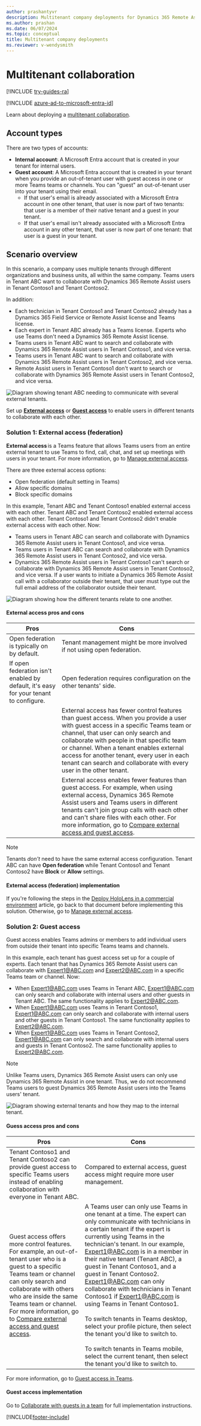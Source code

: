 ```yaml
---
author: prashantyvr
description: Multitenant company deployments for Dynamics 365 Remote Assist.
ms.author: prashan
ms.date: 06/07/2024
ms.topic: conceptual
title: Multitenant company deployments
ms.reviewer: v-wendysmith
---
```


# Multitenant collaboration

[!INCLUDE [try-guides-ra](../includes/try-guides-ra.md)]

[!INCLUDE [azure-ad-to-microsoft-entra-id](../includes/azure-ad-to-microsoft-entra-id.md)]

Learn about deploying a [multitenant collaboration](common-deployment-scenarios.md#scenario-2-multi-tenant-collaboration).

## Account types

There are two types of accounts:

- **Internal account**: A Microsoft Entra account that is created in your tenant for internal users.
- **Guest account**: A Microsoft Entra account that is created in your tenant when you provide an out-of-tenant user with guest access in one or more Teams teams or channels. You can "guest" an out-of-tenant user into your tenant using their email.
  - If that user's email is already associated with a Microsoft Entra account in one other tenant, that user is now part of two tenants: that user is a member of their native tenant and a guest in your tenant.
  - If that user's email isn't already associated with a Microsoft Entra account in any other tenant, that user is now part of one tenant: that user is a guest in your tenant.

## Scenario overview

In this scenario, a company uses multiple tenants through different organizations and business units, all within the same company. Teams users in Tenant ABC want to collaborate with Dynamics 365 Remote Assist users in Tenant Contoso1 and Tenant Contoso2.

In addition:

- Each technician in Tenant Contoso1 and Tenant Contoso2 already has a Dynamics 365 Field Service or Remote Assist license and Teams license.
- Each expert in Tenant ABC already has a Teams license. Experts who use Teams don't need a Dynamics 365 Remote Assist license. 
- Teams users in Tenant ABC want to search and collaborate with Dynamics 365 Remote Assist users in Tenant Contoso1, and vice versa.
- Teams users in Tenant ABC want to search and collaborate with Dynamics 365 Remote Assist users in Tenant Contoso2, and vice versa.
- Remote Assist users in Tenant Contoso1 don't want to search or collaborate with Dynamics 365 Remote Assist users in Tenant Contoso2, and vice versa.

![Diagram showing tenant ABC needing to communicate with several external tenants.](media/MultiTenant.png)

Set up [**External access**](#solution-1-external-access-federation) or [**Guest access**](#solution-2-guest-access) to enable users in different tenants to collaborate with each other.

### Solution 1: External access (federation)

**External access** is a Teams feature that allows Teams users from an entire external tenant to use Teams to find, call, chat, and set up meetings with users in your tenant. For more information, go to [Manage external access](/microsoftteams/manage-external-access).

There are three external access options:

- Open federation (default setting in Teams)
- Allow specific domains
- Block specific domains

In this example, Tenant ABC and Tenant Contoso1 enabled external access with each other. Tenant ABC and Tenant Contoso2 enabled external access with each other. Tenant Contoso1 and Tenant Contoso2 didn't enable external access with each other. Now:

- Teams users in Tenant ABC can search and collaborate with Dynamics 365 Remote Assist users in Tenant Contoso1, and vice versa.
- Teams users in Tenant ABC can search and collaborate with Dynamics 365 Remote Assist users in Tenant Contoso2, and vice versa.
- Dynamics 365 Remote Assist users in Tenant Contoso1 can't search or collaborate with Dynamics 365 Remote Assist users in Tenant Contoso2, and vice versa. If a user wants to initiate a Dynamics 365 Remote Assist call with a collaborator outside their tenant, that user must type out the full email address of the collaborator outside their tenant.

![Diagram showing how the different tenants relate to one another.](media/Federation.png)

#### External access pros and cons 

| Pros                                                                  | Cons                                                                                                                                                                                                                                                                                                                                                                                                                                                                                                                                  |
| --------------------------------------------------------------------- | ------------------------------------------------------------------------------------------------------------------------------------------------------------------------------------------------------------------------------------------------------------------------------------------------------------------------------------------------------------------------------------------------------------------------------------------------------------------------------------------------------------------------------------- |
| Open federation is typically on by default.                           | Tenant management might be more involved if not using open federation.                                                                                                                                                                                                                                                                                                                                                                                                                                                                  |
| If open federation isn't enabled by default, it's easy for your tenant to configure. | Open federation requires configuration on the other tenants' side.                                                                                                                                                                                                                                                                                                                                                                                                            |
|                                                                       | External access has fewer control features than guest access. When you provide a user with guest access in a specific Teams team or channel, that user can only search and collaborate with people in that specific team or channel. When a tenant enables external access for another tenant, every user in each tenant can search and collaborate with every user in the other tenant. |
|                                                                       | External access enables fewer features than guest access. For example, when using external access, Dynamics 365 Remote Assist users and Teams users in different tenants can't join group calls with each other and can't share files with each other. For more information, go to [Compare external access and guest access](/microsoftteams/communicate-with-users-from-other-organizations#compare-external-and-guest-access). |

 > [!NOTE]
 > Tenants *don't* need to have the same external access configuration. Tenant ABC can have **Open federation** while Tenant Contoso1 and Tenant Contoso2 have **Block** or **Allow** settings.

#### External access (federation) implementation

If you're following the steps in the [Deploy HoloLens in a commercial environment](/hololens/hololens-requirements#apps) article, go back to that document before implementing this solution. Otherwise, go to [Manage external access](/microsoftteams/manage-external-access).

### Solution 2: Guest access

Guest access enables Teams admins or members to add individual users from outside their tenant into specific Teams teams and channels.

In this example, each tenant has guest access set up for a couple of experts. Each tenant that has Dynamics 365 Remote Assist users can collaborate with Expert1@ABC.com and Expert2@ABC.com in a specific Teams team or channel. Now:

- When Expert1@ABC.com uses Teams in Tenant ABC, Expert1@ABC.com can only search and collaborate with internal users and other guests in Tenant ABC. The same functionality applies to Expert2@ABC.com.
- When Expert1@ABC.com uses Teams in Tenant Contoso1, Expert1@ABC.com can only search and collaborate with internal users and other guests in Tenant Contoso1. The same functionality applies to Expert2@ABC.com.
- When Expert1@ABC.com uses Teams in Tenant Contoso2, Expert1@ABC.com can only search and collaborate with internal users and guests in Tenant Contoso2. The same functionality applies to Expert2@ABC.com.

> [!NOTE]
> Unlike Teams users, Dynamics 365 Remote Assist users can only use Dynamics 365 Remote Assist in one tenant. Thus, we do not recommend Teams users to guest Dynamics 365 Remote Assist users into the Teams users' tenant.

![Diagram showing external tenants and how they map to the internal tenant.](media/Guesting.png)

#### Guess access pros and cons

| Pros                                                                                                                                                                                                                                                                                                                                                                                                                                       | Cons                                                                                     |
| ------------------------------------------------------------------------------------------------------------------------------------------------------------------------------------------------------------------------------------------------------------------------------------------------------------------------------------------------------------------------------------------------------------------------------------------ | ---------------------------------------------------------------------------------------- |
| Tenant Contoso1 and Tenant Contoso2 can provide guest access to specific Teams users instead of enabling collaboration with everyone in Tenant ABC.                                                                                                                                                                                             | Compared to external access, guest access might require more user management. |
| Guest access offers more control features. For example, an out-of-tenant user who is a guest to a specific Teams team or channel can only search and collaborate with others who are inside the same Teams team or channel. For more information, go to [Compare external access and guest access](/microsoftteams/communicate-with-users-from-other-organizations#compare-external-and-guest-access). | A Teams user can only use Teams in one tenant at a time. The expert can only communicate with technicians in a certain tenant if the expert is currently using Teams in the technician's tenant. In our example, Expert1@ABC.com is in a member in their native tenant (Tenant ABC), a guest in Tenant Contoso1, and a guest in Tenant Contoso2. Expert1@ABC.com can only collaborate with technicians in Tenant Contoso1 if Expert1@ABC.com is using Teams in Tenant Contoso1. <br><br> To switch tenants in Teams desktop, select your profile picture, then select the tenant you'd like to switch to. <br><br> To switch tenants in Teams mobile, select the current tenant, then select the tenant you'd like to switch to. |

For more information, go to [Guest access in Teams](/microsoftteams/guest-access).

#### Guest access implementation

Go to [Collaborate with guests in a team](/microsoft-365/solutions/collaborate-as-team) for full implementation instructions.


[!INCLUDE[footer-include](../includes/footer-banner.md)]
